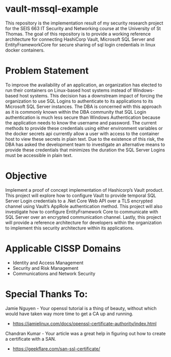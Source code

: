 # vault-mssql-example
This repository is the implementation result of my security research project for the SEIS 663 IT Security and Networking course at the University of St Thomas.  The goal of this repository is to provide a working reference architecture for connecting HashiCorp Vault, Microsoft SQL Server and EntityFrameworkCore for secure sharing of sql login credentials in linux docker containers.

# Problem Statement
To improve the availability of an application, an organization has elected to run their containers on Linux-based host systems instead of Windows-based host systems.  This decision has a downstream impact of forcing the organization to use SQL Logins to authenticate to its applications to its Microsoft SQL Server instances.  The DBA is concerned with this approach as it is commonly known within the DBA community that SQL Login authentication is much less secure than Windows Authentication because the application needs to know the username and password.  The current methods to provide these credentials using either environment variables or the docker secrets api currently allow a user with access to the container host to view these secrets in plain text.  Due to the existence of this risk, the DBA has asked the development team to investigate an alternative means to provide these credentials that minimizes the duration the SQL Server Logins must be accessible in plain text.

# Objective
Implement a proof of concept implementation of Hashicorp’s Vault product.  This project will explore how to configure Vault to provide temporal SQL Server Login credentials to a .Net Core Web API over a TLS encrypted channel using Vault’s AppRole authentication method.  This project will also investigate how to configure EntityFramework Core to communicate with SQL Server over an encrypted communication channel.  Lastly, this project will provide a reference architecture for developers within the organization to implement this security architecture within its applications.

# Applicable CISSP Domains
- Identity and Access Management
- Security and Risk Management
- Communications and Network Security

# Special Thanks To:
Jamie Nguyen - Your openssl tutorial is a thing of beauty, without which would have taken way more time to get a CA up and running.
- https://jamielinux.com/docs/openssl-certificate-authority/index.html

Chandran Kumar - Your article was a great help in figuring out how to create a certificate with a SAN.
- https://geekflare.com/san-ssl-certificate/
